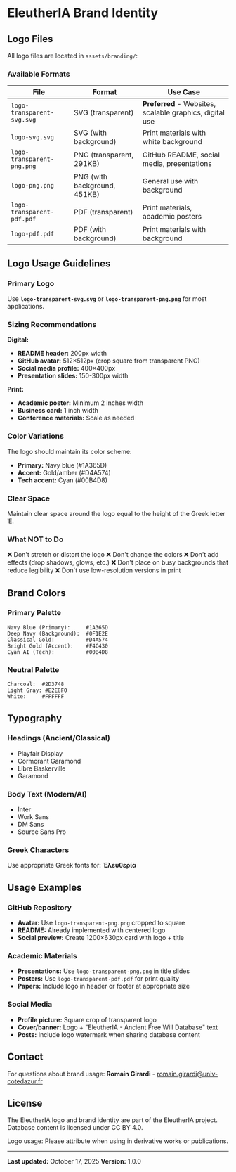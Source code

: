 # EleutherIA Brand Identity

## Logo Files

All logo files are located in `assets/branding/`:

### Available Formats

| File | Format | Use Case |
|------|--------|----------|
| `logo-transparent-svg.svg` | SVG (transparent) | **Preferred** - Websites, scalable graphics, digital use |
| `logo-svg.svg` | SVG (with background) | Print materials with white background |
| `logo-transparent-png.png` | PNG (transparent, 291KB) | GitHub README, social media, presentations |
| `logo-png.png` | PNG (with background, 451KB) | General use with background |
| `logo-transparent-pdf.pdf` | PDF (transparent) | Print materials, academic posters |
| `logo-pdf.pdf` | PDF (with background) | Print materials with background |

## Logo Usage Guidelines

### Primary Logo
Use **`logo-transparent-svg.svg`** or **`logo-transparent-png.png`** for most applications.

### Sizing Recommendations

**Digital:**
- **README header:** 200px width
- **GitHub avatar:** 512×512px (crop square from transparent PNG)
- **Social media profile:** 400×400px
- **Presentation slides:** 150-300px width

**Print:**
- **Academic poster:** Minimum 2 inches width
- **Business card:** 1 inch width
- **Conference materials:** Scale as needed

### Color Variations

The logo should maintain its color scheme:
- **Primary:** Navy blue (#1A365D)
- **Accent:** Gold/amber (#D4A574)
- **Tech accent:** Cyan (#00B4D8)

### Clear Space

Maintain clear space around the logo equal to the height of the Greek letter Ἐ.

### What NOT to Do

❌ Don't stretch or distort the logo
❌ Don't change the colors
❌ Don't add effects (drop shadows, glows, etc.)
❌ Don't place on busy backgrounds that reduce legibility
❌ Don't use low-resolution versions in print

## Brand Colors

### Primary Palette

```
Navy Blue (Primary):     #1A365D
Deep Navy (Background):  #0F1E2E
Classical Gold:          #D4A574
Bright Gold (Accent):    #F4C430
Cyan AI (Tech):          #00B4D8
```

### Neutral Palette

```
Charcoal:  #2D3748
Light Gray: #E2E8F0
White:     #FFFFFF
```

## Typography

### Headings (Ancient/Classical)
- Playfair Display
- Cormorant Garamond
- Libre Baskerville
- Garamond

### Body Text (Modern/AI)
- Inter
- Work Sans
- DM Sans
- Source Sans Pro

### Greek Characters
Use appropriate Greek fonts for: **Ἐλευθερία**

## Usage Examples

### GitHub Repository
- **Avatar:** Use `logo-transparent-png.png` cropped to square
- **README:** Already implemented with centered logo
- **Social preview:** Create 1200×630px card with logo + title

### Academic Materials
- **Presentations:** Use `logo-transparent-png.png` in title slides
- **Posters:** Use `logo-transparent-pdf.pdf` for print quality
- **Papers:** Include logo in header or footer at appropriate size

### Social Media
- **Profile picture:** Square crop of transparent logo
- **Cover/banner:** Logo + "EleutherIA - Ancient Free Will Database" text
- **Posts:** Include logo watermark when sharing database content

## Contact

For questions about brand usage:
**Romain Girardi** - romain.girardi@univ-cotedazur.fr

## License

The EleutherIA logo and brand identity are part of the EleutherIA project.
Database content is licensed under CC BY 4.0.

Logo usage: Please attribute when using in derivative works or publications.

---

**Last updated:** October 17, 2025
**Version:** 1.0.0
